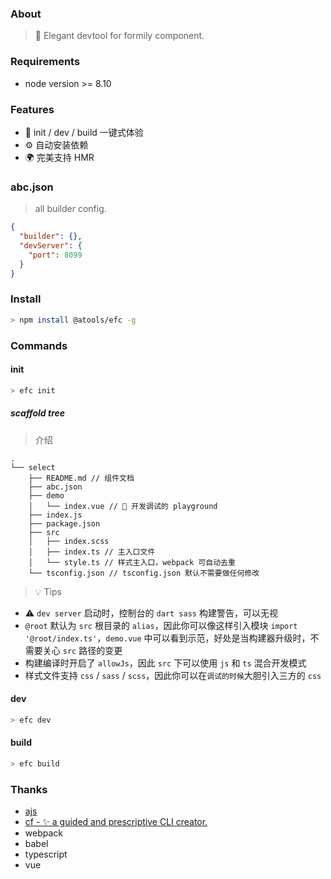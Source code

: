 ### About

> 🔧 Elegant devtool for formily component.

### Requirements

* node version >= 8.10

### Features

* 🚀 init / dev / build 一键式体验
* ⚙️ 自动安装依赖
* 🌍 完美支持 HMR

### abc.json

> all builder config.

```json
{
  "builder": {},
  "devServer": {
    "port": 8099
  }
}
```

### Install

```bash
> npm install @atools/efc -g
```

### Commands

#### init

```bash
> efc init
```

##### scaffold tree

> 介绍

```
.
└── select
    ├── README.md // 组件文档
    ├── abc.json
    ├── demo
    │   └── index.vue // 🥣 开发调试的 playground
    ├── index.js
    ├── package.json
    ├── src
    │   ├── index.scss
    │   ├── index.ts // 主入口文件
    │   └── style.ts // 样式主入口，webpack 可自动去重
    └── tsconfig.json // tsconfig.json 默认不需要做任何修改
```

> 💡 Tips

* ⚠️ `dev server` 启动时，控制台的 `dart sass` 构建警告，可以无视
* `@root` 默认为 `src` 根目录的 `alias`，因此你可以像这样引入模块 `import '@root/index.ts'`，`demo.vue` 中可以看到示范，好处是当构建器升级时，不需要关心 `src` 路径的变更
* 构建编译时开启了 `allowJs`，因此 `src` 下可以使用 `js` 和 `ts` 混合开发模式
* 样式文件支持 `css` / `sass` / `scss`，因此你可以在`调试的时候`大胆引入三方的 `css`

#### dev

```bash
> efc dev
```

#### build

```bash
> efc build
```

### Thanks

* [ajs](https://github.com/qddegtya/ajs)
* [cf - ✨ a guided and prescriptive CLI creator.](https://github.com/qddegtya/cf)
* webpack
* babel
* typescript
* vue
